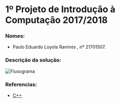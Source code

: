 # 1º Projeto de Introdução à Computação 2017/2018


### Nomes:

 * Paulo Eduardo Loyola Ramires , nº 21701507.

### Descrição da solução:
	
![Fluxograma](http://i63.tinypic.com/2v154t1.jpg)

### Referencias:
 * [C++](http://www.cplusplus.com/reference/cstdio/scanf/)
